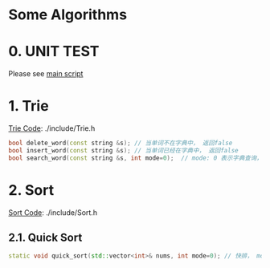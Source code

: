 # Some Algorithms

# 0. UNIT TEST

Please see [main script](./main.cpp)

# 1. Trie

[Trie Code](./include/Trie.h): ./include/Trie.h

```cpp
bool delete_word(const string &s); // 当单词不在字典中， 返回false
bool insert_word(const string &s); // 当单词已经在字典中， 返回false
bool search_word(const string &s, int mode=0);  // mode: 0 表示字典查询， 1 表示前缀查询
```

# 2. Sort
[Sort Code](./include/Sort.h): ./include/Sort.h

## 2.1. Quick Sort

```cpp
static void quick_sort(std::vector<int>& nums, int mode=0); // 快排， mode 0、1表示不同的实现方式
```



